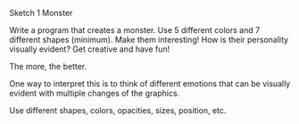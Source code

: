 Sketch 1 Monster
			

Write a program that creates a monster. Use 5 different colors and 7 different shapes (minimum). Make them interesting! How is their personality visually evident? Get creative and have fun!

The more, the better. 

One way to interpret this is to think of different emotions that can be visually evident with multiple changes of the graphics. 

Use different shapes, colors, opacities, sizes, position, etc.